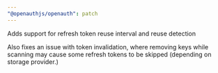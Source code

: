 ```yaml
---
"@openauthjs/openauth": patch
---
```


Adds support for refresh token reuse interval and reuse detection

Also fixes an issue with token invalidation, where removing keys while scanning
may cause some refresh tokens to be skipped (depending on storage provider.)
